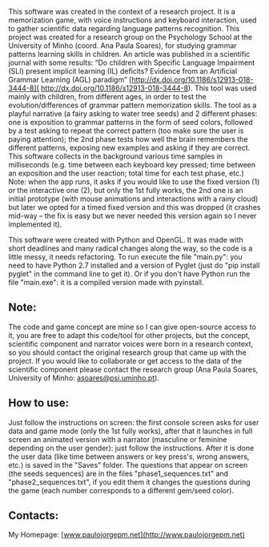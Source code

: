This software was created in the context of a research project. It is a memorization game, with voice instructions and keyboard interaction, used to gather scientific data regarding language patterns recognition. This project was created for a research group on the Psychology School at the University of Minho (coord. Ana Paula Soares), for studying grammar patterns learning skills in children. An article was published in a scientific journal with some results: “Do children with Specific Language Impairment (SLI) present implicit learning (IL) deficits? Evidence from an Artificial Grammar Learning (AGL) paradigm”  [http://dx.doi.org/10.1186/s12913-018-3444-8]( http://dx.doi.org/10.1186/s12913-018-3444-8).
This tool was used mainly with children, from different ages, in order to test the evolution/differences of grammar pattern memorization skills. The tool as a playful narrative (a fairy asking to water tree seeds) and 2 different phases: one is exposition to grammar patterns in the form of seed colors, followed by a test asking to repeat the correct pattern (too make sure the user is paying attention); the 2nd phase tests how well the brain remembers the different patterns, exposing new examples and asking if they are correct. This software collects in the background various time samples in milliseconds (e.g. time between each keyboard key pressed; time between an exposition and the user reaction; total time for each test phase, etc.)
Note: when the app runs, it asks if you would like to use the fixed version (1) or the interactive one (2), but only the 1st fully works, the 2nd one is an initial prototype (with mouse animations and interactions with a rainy cloud) but later we opted for a timed fixed version and this was dropped (it crashes mid-way – the fix is easy but we never needed this version again so I never implemented it).

This software were created with Python and OpenGL. It was made with short deadlines and many radical changes along the way, so the code is a little messy, it needs refactoring.
To run execute the file "main.py": you need to have Python 2.7 installed and a version of Pyglet (just do "pip install pyglet" in the command line to get it). Or if you don't have Python run the file "main.exe": it is a compiled version made with pyinstall.

## Note: 
The code and game concept are mine so I can give open-source access to it, you are free to adapt this code/tool for other projects, but the concept, scientific component and narrator voices were born in a research context, so you should contact the original research group that came up with the project. If you would like to collaborate or get access to the data of the scientific component please contact the research group (Ana Paula Soares, University of Minho: asoares@psi.uminho.pt). 

## How to use: 
Just follow the instructions on screen: the first console screen asks for user data and game mode (only the 1st fully works), after that it launches in full screen an animated version with a narrator (masculine or feminine depending on the user gender): just follow the instructions. After it is done the user data (like time between answers or key press's, wrong answers, etc.) is saved in the "Saves" folder. The questions that appear on screen (the seeds sequences) are in the files "phase1_sequences.txt" and "phase2_sequences.txt", if you edit them it changes the questions during the game (each number corresponds to a different gem/seed color).

## Contacts:
My Homepage: [www.paulojorgepm.net](http://www.paulojorgepm.net)